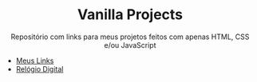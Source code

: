 <h1 align='center'>Vanilla Projects</h1>
<p align='center'>Repositório com links para meus projetos feitos com apenas HTML, CSS e/ou JavaScript</p>

- [Meus Links](https://github.com/henrichfs/meus-links)
- [Relógio Digital](https://github.com/henrichfs/relogio-digital)
